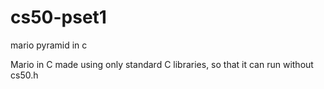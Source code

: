 # cs50-pset1
mario pyramid in c

Mario in C made using only standard C libraries, so that it can run without cs50.h
